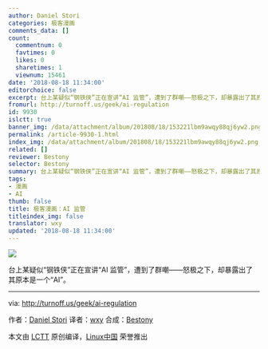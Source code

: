 ```yaml
---
author: Daniel Stori
categories: 极客漫画
comments_data: []
count:
  commentnum: 0
  favtimes: 0
  likes: 0
  sharetimes: 1
  viewnum: 15461
date: '2018-08-18 11:34:00'
editorchoice: false
excerpt: 台上某疑似“钢铁侠”正在宣讲“AI 监管”，遭到了群嘲——怒极之下，却暴露出了其原本是一个“AI”。
fromurl: http://turnoff.us/geek/ai-regulation
id: 9930
islctt: true
banner_img: /data/attachment/album/201808/18/153221lbm9awqy88qj6yw2.png.large.jpg
permalink: /article-9930-1.html
index_img: /data/attachment/album/201808/18/153221lbm9awqy88qj6yw2.png.thumb.jpg
related: []
reviewer: Bestony
selector: Bestony
summary: 台上某疑似“钢铁侠”正在宣讲“AI 监管”，遭到了群嘲——怒极之下，却暴露出了其原本是一个“AI”。
tags:
- 漫画
- AI
thumb: false
title: 极客漫画：AI 监管
titleindex_img: false
translator: wxy
updated: '2018-08-18 11:34:00'
---
```


![](/data/attachment/album/201808/18/153221lbm9awqy88qj6yw2.png)


台上某疑似“钢铁侠”正在宣讲“AI 监管”，遭到了群嘲——怒极之下，却暴露出了其原本是一个“AI”。




---


via: <http://turnoff.us/geek/ai-regulation>


作者：[Daniel Stori](http://turnoff.us/about/) 译者：[wxy](https://github.com/wxy) 合成：[Bestony](https://github.com/Bestony)


本文由 [LCTT](https://github.com/LCTT/TranslateProject) 原创编译，[Linux中国](https://linux.cn/) 荣誉推出